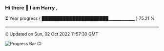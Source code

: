 ### Hi there 👋 I am Harry , 

⏳ Year progress { ██████████████████████▁▁▁▁▁▁▁▁ } 75.21 %

---

⏰ Updated on Sun, 02 Oct 2022 11:57:30 GMT

![Progress Bar CI](https://github.com/duykhang68/duykhang68/workflows/Progress%20Bar%20CI/badge.svg)

